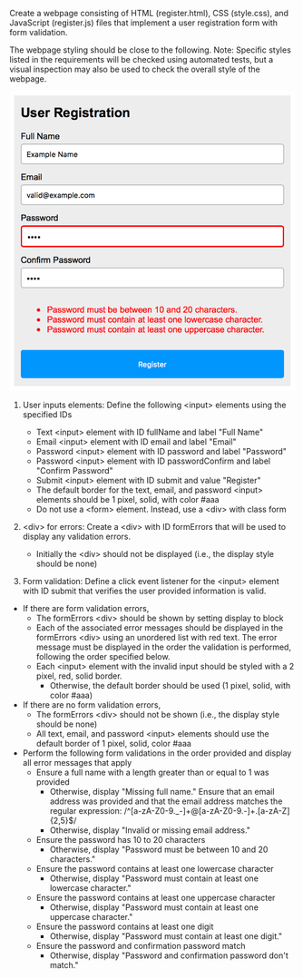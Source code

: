 Create a webpage consisting of HTML (register.html), CSS (style.css), and JavaScript (register.js) files that implement a user registration form with form validation.

The webpage styling should be close to the following. Note: Specific styles listed in the requirements will be checked using automated tests, but a visual inspection may also be used to check the overall style of the webpage.

![UofA](images/userRegistrationExample.png)

1. User inputs elements: Define the following \<input> elements using the specified IDs
	- Text \<input> element with ID fullName and label "Full Name"
	- Email \<input> element with ID email and label "Email"
	- Password \<input> element with ID password and label "Password"
	- Password \<input> element with ID passwordConfirm and label "Confirm Password"
	- Submit \<input> element with ID submit and value "Register"
	- The default border for the text, email, and password \<input> elements should be 1 pixel, solid, with color #aaa
	- Do not use a \<form> element. Instead, use a \<div> with class form

2. \<div> for errors: Create a \<div> with ID formErrors that will be used to display any validation errors.
	- Initially the \<div> should not be displayed (i.e., the display style should be none)

3. Form validation: Define a click event listener for the \<input> element with ID submit that verifies the user provided information is valid.
  - If there are form validation errors,
    - The formErrors \<div> should be shown by setting display to block
    - Each of the associated error messages should be displayed in the formErrors \<div> using an unordered list with red text. The error message must be displayed in the order the validation is performed, following the order specified below.
    - Each \<input> element with the invalid input should be styled with a 2 pixel, red, solid border.
      - Otherwise, the default border should be used (1 pixel, solid, with color #aaa)
  - If there are no form validation errors,
    - The formErrors \<div> should not be shown (i.e., the display style should be none)
    - All text, email, and password \<input> elements should use the default border of 1 pixel, solid, color #aaa
  - Perform the following form validations in the order provided and display all error messages that apply
    - Ensure a full name with a length greater than or equal to 1 was provided
      - Otherwise, display "Missing full name." Ensure that an email address was provided and that the email address matches the regular expression: /^[a-zA-Z0-9._-]+@[a-zA-Z0-9.-]+\.[a-zA-Z]{2,5}$/
      - Otherwise, display "Invalid or missing email address."
    - Ensure the password has 10 to 20 characters
      - Otherwise, display "Password must be between 10 and 20 characters."
    - Ensure the password contains at least one lowercase character
      - Otherwise, display "Password must contain at least one lowercase character."
    - Ensure the password contains at least one uppercase character
      - Otherwise, display "Password must contain at least one uppercase character."
    - Ensure the password contains at least one digit
      - Otherwise, display "Password must contain at least one digit."
    - Ensure the password and confirmation password match
      - Otherwise, display "Password and confirmation password don't match."
